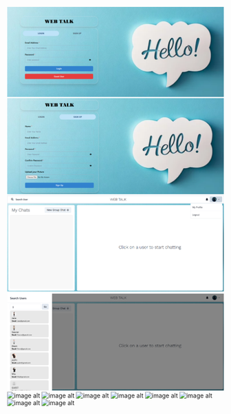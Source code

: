 ![image alt](https://github.com/gaurav152003/chatapp/blob/e53cef53f3ab7d9e4eb4497d9edbbcead24b0f7e/Screenshot%202025-05-20%20001823.png)
![image alt](https://github.com/gaurav152003/chatapp/blob/240a2cf34dc1f96cf8cafd1da6b179f0d5a11e8e/Screenshot%202025-05-20%20001834.png)
![image alt](https://github.com/gaurav152003/chatapp/blob/983f6bc5552d902606186e2db47a267e09ddf077/Screenshot%202025-05-20%20002347.png)
![image alt](https://github.com/gaurav152003/chatapp/blob/3b2d2f8d72b2c7d1de46323775b361c2009453aa/Screenshot%202025-05-20%20002423.png)
![image alt]()
![image alt]()
![image alt]()
![image alt]()
![image alt]()
![image alt]()
![image alt]()
![image alt]()
